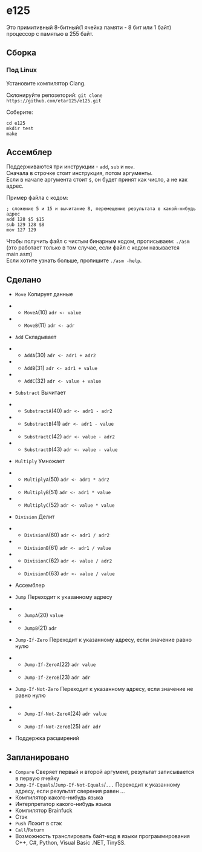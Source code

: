 # e125

Это примитивный 8-битный(1 ячейка памяти - 8 бит или 1 байт) процессор с памятью в 255 байт.

## Сборка

### Под Linux

Установите компилятор Clang.  

Склонируйте репозеторий: `git clone https://github.com/etar125/e125.git`  

Соберите:  
```
cd e125
mkdir test
make
```

## Ассемблер

Поддерживаются три инструкции - `add`, `sub` и `mov`.  
Сначала в строчке стоит инструкция, потом аргументы.  
Если в начале аргумента стоит `$`, он будет принят как число, а не как адрес.  

Пример файла с кодом:
```
; сложение 5 и 15 и вычитание 8, перемещение результата в какой-нибудь адрес
add 128 $5 $15
sub 129 128 $8
mov 127 129
```

Чтобы получить файл с чистым бинарным кодом, прописываем: `./asm` (это работает только в том случае, если файл с кодом называется main.asm)  
Если хотите узнать больше, пропишите `./asm -help`.  

## Сделано

- `Move` Копирует данные
- - `MoveA`(10) `adr <- value`
- - `MoveB`(11) `adr <- adr`

- `Add` Складывает
- - `AddA`(30) `adr <- adr1 + adr2`
- - `AddB`(31) `adr <- adr1 + value`
- - `AddC`(32) `adr <- value + value`

- `Substract` Вычитает
- - `SubstractA`(40) `adr <- adr1 - adr2`
- - `SubstractB`(41) `adr <- adr1 - value`
- - `SubstractC`(42) `adr <- value - adr2`
- - `SubstractD`(43) `adr <- value - value`

- `Multiply` Умножает
- - `MultiplyA`(50) `adr <- adr1 * adr2`
- - `MultiplyB`(51) `adr <- adr1 * value`
- - `MultiplyC`(52) `adr <- value * value`

- `Division` Делит
- - `DivisionA`(60) `adr <- adr1 / adr2`
- - `DivisionB`(61) `adr <- adr1 / value`
- - `DivisionC`(62) `adr <- value / adr2`
- - `DivisionD`(63) `adr <- value / value`

- Ассемблер

- `Jump` Переходит к указанному адресу
- - `JumpA`(20) `value`
- - `JumpB`(21) `adr`

- `Jump-If-Zero` Переходит к указанному адресу, если значение равно нулю
- - `Jump-If-ZeroA`(22) `adr value`
- - `Jump-If-ZeroB`(23) `adr adr`

- `Jump-If-Not-Zero` Переходит к указанному адресу, если значение не равно нулю
- - `Jump-If-Not-ZeroA`(24) `adr value`
- - `Jump-If-Not-ZeroB`(25) `adr adr`

- Поддержка расширений

## Запланировано

- `Compare` Сверяет первый и второй аргумент, результат записывается в первую ячейку
- `Jump-If-Equals`/`Jump-If-Not-Equals`/`...` Переходит к указанному адресу, если результат сверения равен ...
- Компилятор какого-нибудь языка
- Интерпретатор какого-нибудь языка
- Компилятор Brainfuck
- Стэк
- `Push` Ложит в стэк
- `Call`/`Return`
- Возможность транслировать байт-код в языки программирования C++, C#, Python, Visual Basic .NET, TinySS.